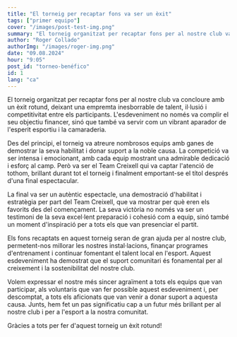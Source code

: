 ```yaml
---
title: "El torneig per recaptar fons va ser un èxit"
tags: ["primer equipo"]
cover: "/images/post-test-img.png"
summary: "El torneig organitzat per recaptar fons per al nostre club va concloure amb un èxit rotund, deixant una empremta inesborrable de talent, il·lusió i competitivitat entre els participants. L'esdeveniment no només va complir el seu objectiu financer, sinó que també va servir com un vibrant aparador de l'esperit esportiu i la camaraderia.."
author: "Roger Collado"
authorImg: "/images/roger-img.png"
date: "09.08.2024"
hour: "9:05"
post_id: "torneo-benéfico"
id: 1
lang: "ca"
---
```


El torneig organitzat per recaptar fons per al nostre club va concloure amb un èxit rotund, deixant una empremta inesborrable de talent, il·lusió i competitivitat entre els participants. L'esdeveniment no només va complir el seu objectiu financer, sinó que també va servir com un vibrant aparador de l'esperit esportiu i la camaraderia.

Des del principi, el torneig va atreure nombrosos equips amb ganes de demostrar la seva habilitat i donar suport a la noble causa. La competició va ser intensa i emocionant, amb cada equip mostrant una admirable dedicació i esforç al camp. Però va ser el Team Creixell qui va captar l'atenció de tothom, brillant durant tot el torneig i finalment emportant-se el títol després d'una final espectacular.

La final va ser un autèntic espectacle, una demostració d'habilitat i estratègia per part del Team Creixell, que va mostrar per què eren els favorits des del començament. La seva victòria no només va ser un testimoni de la seva excel·lent preparació i cohesió com a equip, sinó també un moment d'inspiració per a tots els que van presenciar el partit.

Els fons recaptats en aquest torneig seran de gran ajuda per al nostre club, permetent-nos millorar les nostres instal·lacions, finançar programes d'entrenament i continuar fomentant el talent local en l'esport. Aquest esdeveniment ha demostrat que el suport comunitari és fonamental per al creixement i la sostenibilitat del nostre club.

Volem expressar el nostre més sincer agraïment a tots els equips que van participar, als voluntaris que van fer possible aquest esdeveniment i, per descomptat, a tots els aficionats que van venir a donar suport a aquesta causa. Junts, hem fet un pas significatiu cap a un futur més brillant per al nostre club i per a l'esport a la nostra comunitat.

Gràcies a tots per fer d'aquest torneig un èxit rotund!
